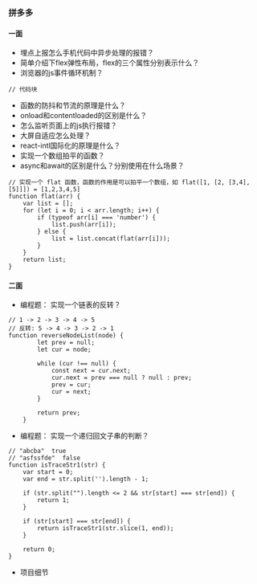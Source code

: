 ### 拼多多
#### 一面
- 埋点上报怎么手机代码中异步处理的报错？
- 简单介绍下flex弹性布局，flex的三个属性分别表示什么？
- 浏览器的js事件循环机制？
```
// 代码块
```
- 函数的防抖和节流的原理是什么？
- onload和contentloaded的区别是什么？
- 怎么监听页面上的js执行报错？
- 大屏自适应怎么处理？
- react-intl国际化的原理是什么？
- 实现一个数组拍平的函数？
- async和await的区别是什么？分别使用在什么场景？
```
// 实现一个 flat 函数，函数的作用是可以拍平一个数组，如 flat([1, [2, [3,4], [5]]]) = [1,2,3,4,5]
function flat(arr) {
    var list = [];
    for (let i = 0; i < arr.length; i++) {
        if (typeof arr[i] === 'number') {
            list.push(arr[i]);
        } else {
            list = list.concat(flat(arr[i]));
        }
    }
    return list;
}
```
#### 二面
- 编程题： 实现一个链表的反转？
```
// 1 -> 2 -> 3 -> 4 -> 5
// 反转: 5 -> 4 -> 3 -> 2 -> 1
function reverseNodeList(node) {
        let prev = null;
        let cur = node;

        while (cur !== null) {
            const next = cur.next;
            cur.next = prev === null ? null : prev;
            prev = cur;
            cur = next;
        }

        return prev;
    }
```
- 编程题： 实现一个递归回文子串的判断？
```
// "abcba"  true
// "asfssfde"  false
function isTraceStr1(str) {
    var start = 0;
    var end = str.split('').length - 1;

    if (str.split("").length <= 2 && str[start] === str[end]) {
        return 1;
    }

    if (str[start] === str[end]) {
        return isTraceStr1(str.slice(1, end));
    }

    return 0;
}
```
- 项目细节